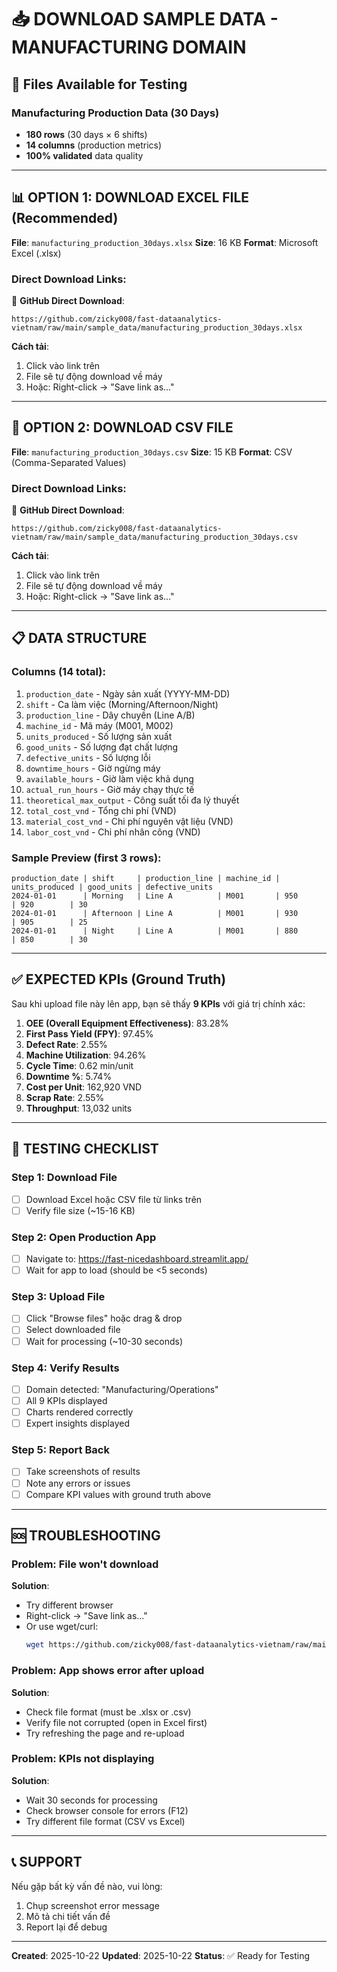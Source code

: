# 📥 DOWNLOAD SAMPLE DATA - MANUFACTURING DOMAIN

## 🎯 Files Available for Testing

### **Manufacturing Production Data (30 Days)**
- **180 rows** (30 days × 6 shifts)
- **14 columns** (production metrics)
- **100% validated** data quality

---

## 📊 OPTION 1: DOWNLOAD EXCEL FILE (Recommended)

**File**: `manufacturing_production_30days.xlsx`
**Size**: 16 KB
**Format**: Microsoft Excel (.xlsx)

### **Direct Download Links**:

🔗 **GitHub Direct Download**:
```
https://github.com/zicky008/fast-dataanalytics-vietnam/raw/main/sample_data/manufacturing_production_30days.xlsx
```

**Cách tải**:
1. Click vào link trên
2. File sẽ tự động download về máy
3. Hoặc: Right-click → "Save link as..."

---

## 📄 OPTION 2: DOWNLOAD CSV FILE

**File**: `manufacturing_production_30days.csv`
**Size**: 15 KB
**Format**: CSV (Comma-Separated Values)

### **Direct Download Links**:

🔗 **GitHub Direct Download**:
```
https://github.com/zicky008/fast-dataanalytics-vietnam/raw/main/sample_data/manufacturing_production_30days.csv
```

**Cách tải**:
1. Click vào link trên
2. File sẽ tự động download về máy
3. Hoặc: Right-click → "Save link as..."

---

## 📋 DATA STRUCTURE

### **Columns** (14 total):
1. `production_date` - Ngày sản xuất (YYYY-MM-DD)
2. `shift` - Ca làm việc (Morning/Afternoon/Night)
3. `production_line` - Dây chuyền (Line A/B)
4. `machine_id` - Mã máy (M001, M002)
5. `units_produced` - Số lượng sản xuất
6. `good_units` - Số lượng đạt chất lượng
7. `defective_units` - Số lượng lỗi
8. `downtime_hours` - Giờ ngừng máy
9. `available_hours` - Giờ làm việc khả dụng
10. `actual_run_hours` - Giờ máy chạy thực tế
11. `theoretical_max_output` - Công suất tối đa lý thuyết
12. `total_cost_vnd` - Tổng chi phí (VND)
13. `material_cost_vnd` - Chi phí nguyên vật liệu (VND)
14. `labor_cost_vnd` - Chi phí nhân công (VND)

### **Sample Preview** (first 3 rows):
```
production_date | shift     | production_line | machine_id | units_produced | good_units | defective_units
2024-01-01      | Morning   | Line A          | M001       | 950            | 920        | 30
2024-01-01      | Afternoon | Line A          | M001       | 930            | 905        | 25
2024-01-01      | Night     | Line A          | M001       | 880            | 850        | 30
```

---

## ✅ EXPECTED KPIs (Ground Truth)

Sau khi upload file này lên app, bạn sẽ thấy **9 KPIs** với giá trị chính xác:

1. **OEE (Overall Equipment Effectiveness)**: 83.28%
2. **First Pass Yield (FPY)**: 97.45%
3. **Defect Rate**: 2.55%
4. **Machine Utilization**: 94.26%
5. **Cycle Time**: 0.62 min/unit
6. **Downtime %**: 5.74%
7. **Cost per Unit**: 162,920 VND
8. **Scrap Rate**: 2.55%
9. **Throughput**: 13,032 units

---

## 🧪 TESTING CHECKLIST

### **Step 1: Download File**
- [ ] Download Excel hoặc CSV file từ links trên
- [ ] Verify file size (~15-16 KB)

### **Step 2: Open Production App**
- [ ] Navigate to: https://fast-nicedashboard.streamlit.app/
- [ ] Wait for app to load (should be <5 seconds)

### **Step 3: Upload File**
- [ ] Click "Browse files" hoặc drag & drop
- [ ] Select downloaded file
- [ ] Wait for processing (~10-30 seconds)

### **Step 4: Verify Results**
- [ ] Domain detected: "Manufacturing/Operations"
- [ ] All 9 KPIs displayed
- [ ] Charts rendered correctly
- [ ] Expert insights displayed

### **Step 5: Report Back**
- [ ] Take screenshots of results
- [ ] Note any errors or issues
- [ ] Compare KPI values with ground truth above

---

## 🆘 TROUBLESHOOTING

### **Problem**: File won't download
**Solution**: 
- Try different browser
- Right-click → "Save link as..."
- Or use wget/curl:
  ```bash
  wget https://github.com/zicky008/fast-dataanalytics-vietnam/raw/main/sample_data/manufacturing_production_30days.xlsx
  ```

### **Problem**: App shows error after upload
**Solution**:
- Check file format (must be .xlsx or .csv)
- Verify file not corrupted (open in Excel first)
- Try refreshing the page and re-upload

### **Problem**: KPIs not displaying
**Solution**:
- Wait 30 seconds for processing
- Check browser console for errors (F12)
- Try different file format (CSV vs Excel)

---

## 📞 SUPPORT

Nếu gặp bất kỳ vấn đề nào, vui lòng:
1. Chụp screenshot error message
2. Mô tả chi tiết vấn đề
3. Report lại để debug

---

**Created**: 2025-10-22
**Updated**: 2025-10-22
**Status**: ✅ Ready for Testing
